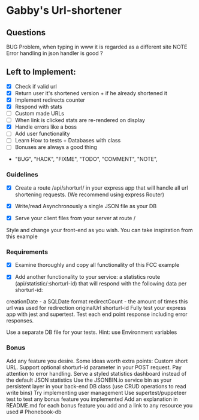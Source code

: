 # Gabby's Url-shortener

## Questions

BUG Problem, when typing in www it is regarded as a different site
NOTE Error handling in json handler is good ?

## Left to Implement:

- [x] Check if valid url
- [x] Return user it's shortened version + if he already shortened it
- [x] Implement redirects counter
- [x] Respond with stats
- [ ] Custom made URLs
- [ ] When link is clicked stats are re-rendered on display
- [x] Handle errors like a boss
- [ ] Add user functionality
- [ ] Learn How to tests + Databases with class
- [ ] Bonuses are always a good thing

- "BUG", "HACK", "FIXME", "TODO", "COMMENT", "NOTE",

### Guidelines

- [x] Create a route /api/shorturl/ in your express app that will handle all url shortening requests. (We recommend using express Router)

- [x] Write/read Asynchronously a single JSON file as your DB

- [x] Serve your client files from your server at route /

Style and change your front-end as you wish. You can take inspiration from this example

### Requirements

- [x] Examine thoroughly and copy all functionality of this FCC example

- [x] Add another functionality to your service: a statistics route (api/statistic/:shorturl-id) that will respond with the following data per shorturl-id:

creationDate - a SQLDate format
redirectCount - the amount of times this url was used for redirection
originalUrl
shorturl-id
Fully test your express app with jest and supertest. Test each end point response including error responses.

Use a separate DB file for your tests. Hint: use Environment variables

### Bonus

Add any feature you desire. Some ideas worth extra points:
Custom short URL. Support optional shorturl-id parameter in your POST request. Pay attention to error handling.
Serve a styled statistics dashboard instead of the default JSON statistics
Use the JSONBIN.io service bin as your persistent layer in your back-end DB class (use CRUD operations to read write bins)
Try implementing user management
Use supertest/puppeteer test to test any bonus feature you implemented
Add an explanation in README.md for each bonus feature you add and a link to any resource you used
#   P h o n e b o o k - d b  
 